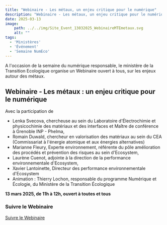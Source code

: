 ```yaml
---
title: "Webinaire - Les métaux, un enjeu critique pour le numérique"
description: "Webinaire - Les métaux, un enjeu critique pour le numérique, 13 mars 2025, de 11h à 12h. Organisé par le Ministère de la Transition écologique"
date: 2025-03-13
image:
    path: ../../img/Site_Event_13032025_WebinaireMTEmetaux.svg
    alt: ""
tags:
  - 'Ministères'
  - 'Événement'
  - 'Semaine NumEco'
---
```


<!-- chapô-->
A l'occasion de la semaine du numérique responsable, le ministère de la Transition Ecologique organise un Webinaire ouvert à tous, sur les enjeux autour des métaux.

## Webinaire - Les métaux : un enjeu critique pour le numérique

Avec la participation de 
* Lenka Svecova, chercheuse au sein  du Laboratoire d'Électrochimie et physicochimie des matériaux et des interfaces et Maître de conférence à Grenoble INP - Phelma,
* Romain Duwald, chercheur en valorisation des matériaux au sein du CEA (Commissariat à l'énergie atomique et aux énergies alternatives)
* Marianne Fleury, Experte environnement, référente du pôle amélioration des procédés et prévention des risques au sein d'Ecosystem,
* Laurène Cuenot, adjointe à la direction de la performance environnementale d'Ecosystem,
* Xavier Lantoinette, Directeur des performance environnementale d'Ecosystem 
* Animation : Thierry Lochon, responsable du programme Numérique et Écologie, du Ministère de la Transition Écologique

**13 mars 2025, de 11h à 12h, ouvert à toutes et tous**

<div class="fr-callout">
    <h3 class="fr-callout__title">Suivre le Webinaire</h3>
    <a class="fr-btn" href="https://guest.lifesize.com/6515666" target="_blank">
    Suivre le Webinaire
    </a>
</div>
